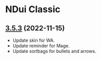 # NDui Classic

## [3.5.3](https://github.com/siweia/NDui/tree/3.5.3) (2022-11-15)

- Update skin for WA.
- Update reminder for Mage.
- Update sortbags for bullets and arrows.